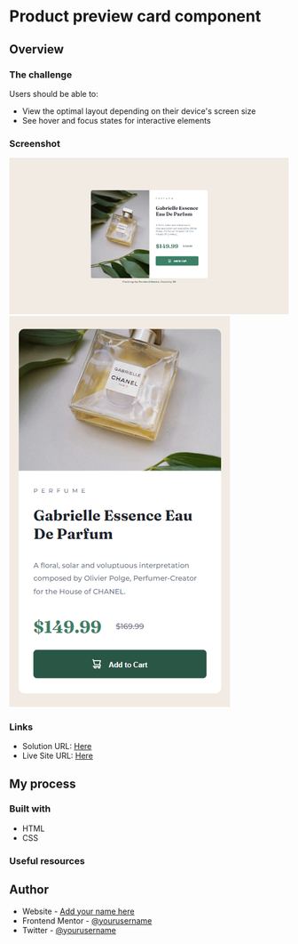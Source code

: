 # Product preview card component

## Overview

### The challenge

Users should be able to:

- View the optimal layout depending on their device's screen size
- See hover and focus states for interactive elements

### Screenshot

![image product desktop](/design/image_desktop.png)
![image product mobile](/design/image_mobile.png)

### Links

- Solution URL: [Here](https://github.com/sr1401/product-preview-card-component-main)
- Live Site URL: [Here](https://sr1401.github.io/product-preview-card-component-main/)

## My process

### Built with

- HTML
- CSS

### Useful resources

## Author

- Website - [Add your name here](https://www.your-site.com)
- Frontend Mentor - [@yourusername](https://www.frontendmentor.io/profile/yourusername)
- Twitter - [@yourusername](https://www.twitter.com/yourusername)

